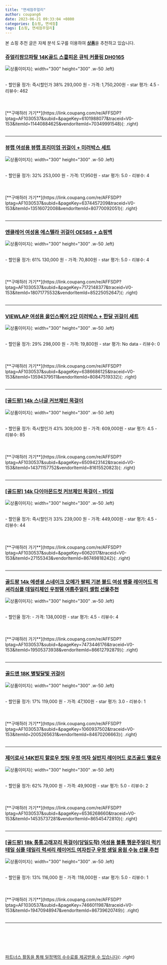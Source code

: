 ```yaml
---
title: "면세점주얼리"
author: coupang6
date: 2023-06-21 09:33:04 +0800
categories: [쇼핑, 면세점]
tags: [쇼핑, 면세점주얼리]
---
```


본 쇼핑 추천 글은 자체 분석 도구를 이용하여 [**상품**](https://link.coupang.com/a/bao1ui)을 추천하고 있습니다.

### [쥬얼리팜므파탈 14K골드 스콜피온 큐빅 커플링 DH0165](https://link.coupang.com/re/AFFSDP?lptag=AF1030537&subid=&pageKey=6101988077&traceid=V0-153&itemId=11440884625&vendorItemId=70349991548)

![상품이미지](https://thumbnail7.coupangcdn.com/thumbnails/remote/230x230ex/image/vendor_inventory/5cf9/87e5c17290de8b14132a8ec6a92d5e515b4bfd932ebd9e360cee7cd3457a.jpg){: width="300" height="300" .w-50 .left}


<br>
- 할인율 정가: 즉시할인가 38%  293,000   원
- 가격: 1,750,200원
- star 평가: 4.5
- 리뷰수: 462
<br>
<br>
<br>
<br>
[**구매하러 가기**](https://link.coupang.com/re/AFFSDP?lptag=AF1030537&subid=&pageKey=6101988077&traceid=V0-153&itemId=11440884625&vendorItemId=70349991548){: .right}
<br>
<br>

---

### [뷰랩 여성용 뷰랩 프리미엄 귀걸이 + 미러박스 세트](https://link.coupang.com/re/AFFSDP?lptag=AF1030537&subid=&pageKey=6374457209&traceid=V0-153&itemId=13516072008&vendorItemId=80770092051)

![상품이미지](https://thumbnail9.coupangcdn.com/thumbnails/remote/230x230ex/image/retail/images/2022/03/03/17/5/18d7ad95-cf63-45d4-9f10-79978f3ad560.jpg){: width="300" height="300" .w-50 .left}


<br>
- 할인율 정가: 32%  253,000   원
- 가격: 17,950원
- star 평가: 5.0
- 리뷰수: 4
<br>
<br>
<br>
<br>
[**구매하러 가기**](https://link.coupang.com/re/AFFSDP?lptag=AF1030537&subid=&pageKey=6374457209&traceid=V0-153&itemId=13516072008&vendorItemId=80770092051){: .right}
<br>
<br>

---

### [엔클레어 여성용 에스텔라 귀걸이 OE58S + 쇼핑백](https://link.coupang.com/re/AFFSDP?lptag=AF1030537&subid=&pageKey=7172148377&traceid=V0-153&itemId=18071775532&vendorItemId=85225052647)

![상품이미지](https://thumbnail8.coupangcdn.com/thumbnails/remote/230x230ex/image/retail/images/2023/03/02/17/2/a93552f6-c425-42f4-ae9b-9e82ef9ba9fe.jpg){: width="300" height="300" .w-50 .left}


<br>
- 할인율 정가: 61%  130,000   원
- 가격: 70,800원
- star 평가: 5.0
- 리뷰수: 4
<br>
<br>
<br>
<br>
[**구매하러 가기**](https://link.coupang.com/re/AFFSDP?lptag=AF1030537&subid=&pageKey=7172148377&traceid=V0-153&itemId=18071775532&vendorItemId=85225052647){: .right}
<br>
<br>

---

### [VIEWLAP 여성용 올인스퀘어 2단 미러박스 + 한달 귀걸이 세트](https://link.coupang.com/re/AFFSDP?lptag=AF1030537&subid=&pageKey=6386686125&traceid=V0-153&itemId=13594379511&vendorItemId=80847519332)

![상품이미지](https://thumbnail6.coupangcdn.com/thumbnails/remote/230x230ex/image/retail/images/2022/02/28/10/9/d8ae7dec-3bf9-4e10-baa8-83ae2509d77c.jpg){: width="300" height="300" .w-50 .left}


<br>
- 할인율 정가: 29%  298,000   원
- 가격: 19,800원
- star 평가: No data
- 리뷰수: 0
<br>
<br>
<br>
<br>
[**구매하러 가기**](https://link.coupang.com/re/AFFSDP?lptag=AF1030537&subid=&pageKey=6386686125&traceid=V0-153&itemId=13594379511&vendorItemId=80847519332){: .right}
<br>
<br>

---

### [[골드팡] 14k 스너글 커브체인 목걸이](https://link.coupang.com/re/AFFSDP?lptag=AF1030537&subid=&pageKey=6509423142&traceid=V0-153&itemId=14371157752&vendorItemId=81615520823)

![상품이미지](https://thumbnail7.coupangcdn.com/thumbnails/remote/230x230ex/image/vendor_inventory/eb1e/5b26641bbf428041993d881fd79c048f290b96c79ed83e2a2d35036234ec.jpg){: width="300" height="300" .w-50 .left}


<br>
- 할인율 정가: 즉시할인가 43%  309,000   원
- 가격: 609,000원
- star 평가: 4.5
- 리뷰수: 85
<br>
<br>
<br>
<br>
[**구매하러 가기**](https://link.coupang.com/re/AFFSDP?lptag=AF1030537&subid=&pageKey=6509423142&traceid=V0-153&itemId=14371157752&vendorItemId=81615520823){: .right}
<br>
<br>

---

### [[골드팡] 14k 다이아몬드컷 커브체인 목걸이 - 1타입](https://link.coupang.com/re/AFFSDP?lptag=AF1030537&subid=&pageKey=6062017&traceid=V0-153&itemId=27155343&vendorItemId=86749818242)

![상품이미지](https://thumbnail9.coupangcdn.com/thumbnails/remote/230x230ex/image/vendor_inventory/images/2016/08/08/15/9/7715afa0-f6d1-46d5-930f-bf221ee14f96.jpg){: width="300" height="300" .w-50 .left}


<br>
- 할인율 정가: 즉시할인가 33%  239,000   원
- 가격: 449,000원
- star 평가: 4.5
- 리뷰수: 44
<br>
<br>
<br>
<br>
[**구매하러 가기**](https://link.coupang.com/re/AFFSDP?lptag=AF1030537&subid=&pageKey=6062017&traceid=V0-153&itemId=27155343&vendorItemId=86749818242){: .right}
<br>
<br>

---

### [골드팡 14k 에센셜 스네이크 오메가 팔찌 기본 볼드 여성 뱀줄 레이어드 럭셔리심플 데일리체인 우정템 여름주얼리 셀럽 선물추천](https://link.coupang.com/re/AFFSDP?lptag=AF1030537&subid=&pageKey=7473446176&traceid=V0-153&itemId=19505373938&vendorItemId=86612792879)

![상품이미지](https://thumbnail6.coupangcdn.com/thumbnails/remote/230x230ex/image/vendor_inventory/0e71/8d1ca2706faab0b772b3776016fede9258c440b93dc4cee84cda201b396a.jpg){: width="300" height="300" .w-50 .left}


<br>
- 할인율 정가: 
- 가격: 138,000원
- star 평가: 4.5
- 리뷰수: 4
<br>
<br>
<br>
<br>
[**구매하러 가기**](https://link.coupang.com/re/AFFSDP?lptag=AF1030537&subid=&pageKey=7473446176&traceid=V0-153&itemId=19505373938&vendorItemId=86612792879){: .right}
<br>
<br>

---

### [골드앤 18K 별빛달빛 귀걸이](https://link.coupang.com/re/AFFSDP?lptag=AF1030537&subid=&pageKey=1060937502&traceid=V0-153&itemId=2005265631&vendorItemId=84670206663)

![상품이미지](https://thumbnail7.coupangcdn.com/thumbnails/remote/230x230ex/image/vendor_inventory/49b0/aaf9dc80f030677879c48d9e1a4770ca926f693499671a8e00da37eae8f5.jpg){: width="300" height="300" .w-50 .left}


<br>
- 할인율 정가: 17%  119,000   원
- 가격: 47,100원
- star 평가: 3.0
- 리뷰수: 1
<br>
<br>
<br>
<br>
[**구매하러 가기**](https://link.coupang.com/re/AFFSDP?lptag=AF1030537&subid=&pageKey=1060937502&traceid=V0-153&itemId=2005265631&vendorItemId=84670206663){: .right}
<br>
<br>

---

### [제이로사 14K반지 할로우 컷팅 우정 여자 실반지 레이어드 로즈골드 옐로우](https://link.coupang.com/re/AFFSDP?lptag=AF1030537&subid=&pageKey=6536268660&traceid=V0-153&itemId=14535737281&vendorItemId=86545472810)

![상품이미지](https://thumbnail7.coupangcdn.com/thumbnails/remote/230x230ex/image/vendor_inventory/3f6b/95e068668b0592e1ca9146c7e0dc54f3595137addd021cc0018d43b80818.jpg){: width="300" height="300" .w-50 .left}


<br>
- 할인율 정가: 62%  79,000   원
- 가격: 49,900원
- star 평가: 5.0
- 리뷰수: 2
<br>
<br>
<br>
<br>
[**구매하러 가기**](https://link.coupang.com/re/AFFSDP?lptag=AF1030537&subid=&pageKey=6536268660&traceid=V0-153&itemId=14535737281&vendorItemId=86545472810){: .right}
<br>
<br>

---

### [[골드팡] 18k 통통고래꼬리 목걸이(당일도착) 여성용 볼륨 행운주얼리 럭키테일 심플 데일리 럭셔리 레이어드 여자친구 우정 생일 응원 수능 선물 추천](https://link.coupang.com/re/AFFSDP?lptag=AF1030537&subid=&pageKey=7466011987&traceid=V0-153&itemId=19470948947&vendorItemId=86739620749)

![상품이미지](https://thumbnail6.coupangcdn.com/thumbnails/remote/230x230ex/image/vendor_inventory/0565/16cec52a21e8e1ebb19a78120c4709a23a3cda962dd40cc371d65a9b6f19.jpg){: width="300" height="300" .w-50 .left}


<br>
- 할인율 정가: 13%  116,000   원
- 가격: 118,000원
- star 평가: 5.0
- 리뷰수: 1
<br>
<br>
<br>
<br>
[**구매하러 가기**](https://link.coupang.com/re/AFFSDP?lptag=AF1030537&subid=&pageKey=7466011987&traceid=V0-153&itemId=19470948947&vendorItemId=86739620749){: .right}
<br>
<br>

---
<br><br><br><br><br> [파트너스 활동을 통해 일정액의 수수료를 제공받을 수 있습니다](https://link.coupang.com/a/bao1ui){: .right}